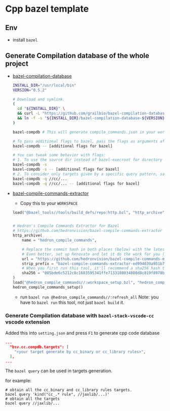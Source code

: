 # Cpp bazel template

## Env

- install `bazel`

## Generate Compilation database of the whole project

- [bazel-compilation-database](https://github.com/grailbio/bazel-compilation-database#how-to-use)

  ```bash
  INSTALL_DIR="/usr/local/bin"
  VERSION="0.5.2"

  # Download and symlink.
  (
    cd "${INSTALL_DIR}" \
    && curl -L "https://github.com/grailbio/bazel-compilation-database/archive/${VERSION}.tar.gz" | tar -xz \
    && ln -f -s "${INSTALL_DIR}/bazel-compilation-database-${VERSION}/generate.py" bazel-compdb
  )

  bazel-compdb # This will generate compile_commands.json in your workspace root.

  # To pass additional flags to bazel, pass the flags as arguments after --
  bazel-compdb -- [additional flags for bazel]

  # You can tweak some behavior with flags:
  # 1. To use the source dir instead of bazel-execroot for directory in which clang commands are run.
  bazel-compdb -s
  bazel-compdb -s -- [additional flags for bazel]
  # 2. To consider only targets given by a specific query pattern, say `//cc/...`. Also see below section for another way.
  bazel-compdb -q //cc/...
  bazel-compdb -q //cc/... -- [additional flags for bazel]
  ```

- [bazel-compile-commands-extractor](https://github.com/hedronvision/bazel-compile-commands-extractor#first-do-the-usual-workspace-setup)

  - Copy this to your `WORKSPACE`

  ```python
  load("@bazel_tools//tools/build_defs/repo:http.bzl", "http_archive")


  # Hedron's Compile Commands Extractor for Bazel
  # https://github.com/hedronvision/bazel-compile-commands-extractor
  http_archive(
      name = "hedron_compile_commands",

      # Replace the commit hash in both places (below) with the latest, rather than using the stale one here.
      # Even better, set up Renovate and let it do the work for you (see "Suggestion: Updates" in the README).
      url = "https://github.com/hedronvision/bazel-compile-commands-extractor/archive/ed994039a951b736091776d677f324b3903ef939.tar.gz",
      strip_prefix = "bazel-compile-commands-extractor-ed994039a951b736091776d677f324b3903ef939",
      # When you first run this tool, it'll recommend a sha256 hash to put here with a message like: "DEBUG: Rule 'hedron_compile_commands' indicated that a canonical reproducible form can be obtained by modifying arguments sha256 = ..."
      sha256 = "085bde6c5212c8c1603595341ffe7133108034808d8c819f8978b2b303afc9e7"
  )
  load("@hedron_compile_commands//:workspace_setup.bzl", "hedron_compile_commands_setup")
  hedron_compile_commands_setup()
  ```

  - run `bazel run @hedron_compile_commands//:refresh_all`
    Note: you have to `bazel run` this tool, not just `bazel build` it.

### Generate Compilation database with `bazel-stack-vscode-cc` vscode extension

Added this into `setting.json` and press `F1` to generate cpp code database

```json
...
  "bsv.cc.compdb.targets": [
    "<your target generate by cc_binary or cc_library rules>",
  ],
...
```

The `bazel query` can be used in targets generation.

for example:

```shell
# obtain all the cc_binary and cc_library rules targets.
bazel query 'kind("cc_.* rule", //jaxlib/...)'
# obtain all the targets
bazel query //jaxlib/...
```
